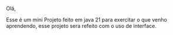 Olá,

Esse é um mini Projeto feito em java 21 para exercitar o que venho aprendendo, esse projeto sera refeito com o uso de interface.

